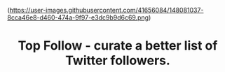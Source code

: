 
(https://user-images.githubusercontent.com/41656084/148081037-8cca46e8-d460-474a-9f97-e3dc9b9d6c69.png)
<h1 align="center">
  Top Follow - curate a better list of Twitter followers.
</h1>
